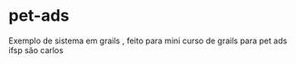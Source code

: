 pet-ads
=======

Exemplo de sistema em grails , feito para mini curso de grails para pet ads ifsp são carlos 
